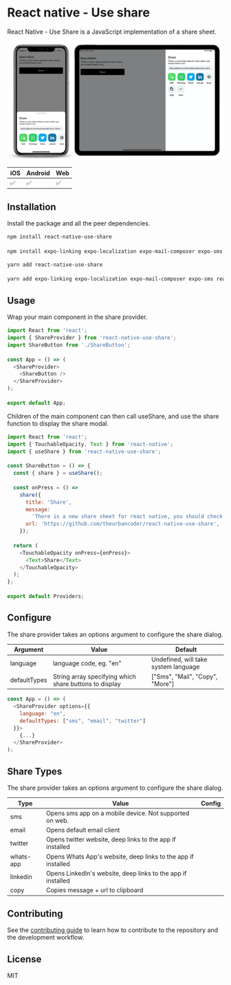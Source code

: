 # React native - Use share

React Native - Use Share is a JavaScript implementation of a share sheet.

<img src="https://github.com/theurbancoder/react-native-use-share/blob/master/assets/example.png?raw=true" width="800">

| iOS                | Android            | Web                |
| ------------------ | ------------------ | ------------------ |
| :white_check_mark: | :white_check_mark: | :white_check_mark: |

## Installation

Install the package and all the peer dependencies.

```sh
npm install react-native-use-share

npm install expo-linking expo-localization expo-mail-composer expo-sms react-native-appearance react-native-gesture-handler react-native-reanimated react-native-safe-area-context react-native-redash react-native-svg react-responsive
```

```sh
yarn add react-native-use-share

yarn add expo-linking expo-localization expo-mail-composer expo-sms react-native-appearance react-native-gesture-handler react-native-reanimated react-native-safe-area-context react-native-redash react-native-svg react-responsive
```

## Usage

Wrap your main component in the share provider.

```js
import React from 'react';
import { ShareProvider } from 'react-native-use-share';
import ShareButton from './ShareButton';

const App = () => (
  <ShareProvider>
    <ShareButton />
  </ShareProvider>
);

export default App;
```

Children of the main component can then call useShare, and use the share function to display the share modal.

```js
import React from 'react';
import { TouchableOpacity, Text } from 'react-native';
import { useShare } from 'react-native-use-share';

const ShareButton = () => {
  const { share } = useShare();

  const onPress = () =>
    share({
      title: 'Share',
      message:
        'There is a new share sheet for react native, you should check it out: ',
      url: 'https://github.com/theurbancoder/react-native-use-share',
    });

  return (
    <TouchableOpacity onPress={onPress}>
      <Text>Share</Text>
    </TouchableOpacity>
  );
};

export default Providers;
```

## Configure

The share provider takes an options argument to configure the share dialog.

| Argument     | Value                                                  | Default                              |
| ------------ | ------------------------------------------------------ | ------------------------------------ |
| language     | language code, eg. "en"                                | Undefined, will take system language |
| defaultTypes | String array specifying which share buttons to display | ["Sms", "Mail", "Copy", "More"]      |

```js
const App = () => (
  <ShareProvider options={{
    language: "en",
    defaultTypes: ["sms", "email", "twitter"]
  }}>
    {...}
  </ShareProvider>
);
```

## Share Types

The share provider takes an options argument to configure the share dialog.

| Type      | Value                                                         | Config |
| --------- | ------------------------------------------------------------- | ------ |
| sms       | Opens sms app on a mobile device. Not supported on web.       |        |
| email     | Opens default email client                                    |        |
| twitter   | Opens twitter website, deep links to the app if installed     |        |
| whats-app | Opens Whats App's website, deep links to the app if installed |        |
| linkedin  | Opens LinkedIn's website, deep links to the app if installed  |        |
| copy      | Copies message + url to clipboard                             |        |

## Contributing

See the [contributing guide](CONTRIBUTING.md) to learn how to contribute to the repository and the development workflow.

## License

MIT
